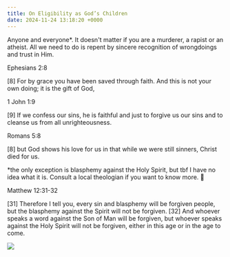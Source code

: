 ```yaml
---
title: On Eligibility as God’s Children
date: 2024-11-24 13:18:20 +0000
---
```


Anyone and everyone*. It doesn't matter if you are a murderer, a rapist or an atheist. All we need to do is repent by sincere recognition of wrongdoings and trust in Him.

Ephesians 2:8

[8] For by grace you have been saved through faith. And this is not your own doing; it is the gift of God,

1 John 1:9

[9] If we confess our sins, he is faithful and just to forgive us our sins and to cleanse us from all unrighteousness.

Romans 5:8

[8] but God shows his love for us in that while we were still sinners, Christ died for us.

*the only exception is blasphemy against the Holy Spirit, but tbf I have no idea what it is. Consult a local theologian if you want to know more. 🤷

Matthew 12:31-32

[31] Therefore I tell you, every sin and blasphemy will be forgiven people, but the blasphemy against the Spirit will not be forgiven. [32] And whoever speaks a word against the Son of Man will be forgiven, but whoever speaks against the Holy Spirit will not be forgiven, either in this age or in the age to come.

![](/c0fa77f5aab047a9b18bba653bd0c725.jpeg)